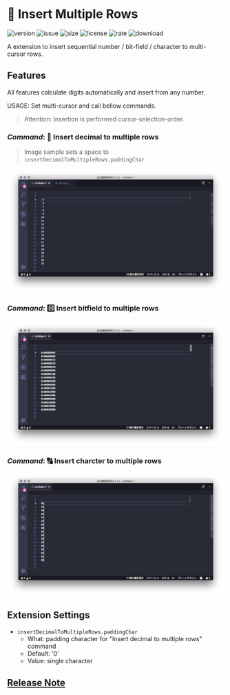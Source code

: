 # :pencil: Insert Multiple Rows

![version](https://img.shields.io/github/package-json/v/yo-C-ta/insert-multiple-rows.svg) ![issue](https://img.shields.io/github/issues/yo-C-ta/insert-multiple-rows.svg) ![size](https://img.shields.io/github/repo-size/yo-C-ta/insert-multiple-rows.svg) ![license](https://img.shields.io/github/license/yo-C-ta/insert-multiple-rows.svg) ![rate](https://img.shields.io/visual-studio-marketplace/r/yo-C-ta.insert-multiple-rows.svg) ![download](https://img.shields.io/visual-studio-marketplace/d/yo-C-ta.insert-multiple-rows.svg)

A extension to insert sequential number / bit-field / character to multi-cursor rows.

## Features

All features calculate digits automatically and insert from any number.

USAGE: Set multi-cursor and call bellow commands.

> Attention: Insertion is performed cursor-selection-order.

### _Command_: :1234: Insert decimal to multiple rows

> Image sample sets a space to `insertDecimalToMultipleRows.paddingChar`

![Insert decimal](./images/decimal.png)

### _Command_: :zero: Insert bitfield to multiple rows

![Insert bitfield](./images/bitfield.png)

### _Command_: :capital_abcd: Insert charcter to multiple rows

![Insert charcter](./images/character.png)

## Extension Settings

- `insertDecimalToMultipleRows.paddingChar`
  - What: padding character for "Insert decimal to multiple rows" command
  - Default: '0'
  - Value: single character

## [Release Note](./CHANGELOG.md)
